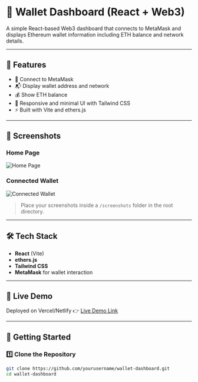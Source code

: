 # 🧩 Wallet Dashboard (React + Web3)

A simple React-based Web3 dashboard that connects to MetaMask and displays Ethereum wallet information including ETH balance and network details.

---

## 🚀 Features

- 🔌 Connect to MetaMask
- 📬 Display wallet address and network
- 💰 Show ETH balance
- 🎨 Responsive and minimal UI with Tailwind CSS
- ⚡ Built with Vite and ethers.js

---

## 📸 Screenshots

### Home Page  
![Home Page](screenshots/home.png)

### Connected Wallet  
![Connected Wallet](screenshots/connected.png)

> Place your screenshots inside a `/screenshots` folder in the root directory.

---

## 🛠️ Tech Stack

- **React** (Vite)
- **ethers.js**
- **Tailwind CSS**
- **MetaMask** for wallet interaction

---

## 🧪 Live Demo

Deployed on Vercel/Netlify 👉 [Live Demo Link](https://your-app.vercel.app)

---

## 🧰 Getting Started

### 1️⃣ Clone the Repository

```bash
git clone https://github.com/yourusername/wallet-dashboard.git
cd wallet-dashboard
